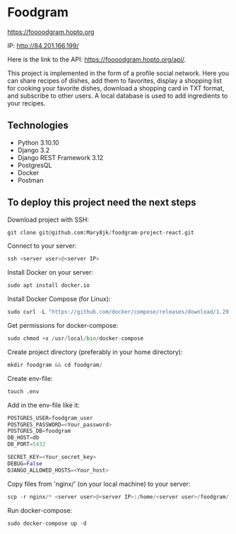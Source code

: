 # Foodgram #

<https://foooodgram.hopto.org>

IP: <http://84.201.166.199/>

Here is the link to the API: <https://foooodgram.hopto.org/api/>.

This project is implemented in the form of a profile social network. Here you can share recipes of dishes, add them to favorites, display a shopping list for cooking your favorite dishes, download a shopping card in TXT format, and subscribe to other users.
A local database is used to add ingredients to your recipes.


## Technologies ##
+ Python 3.10.10
+ Django 3.2
+ Django REST Framework 3.12
+ PostgresQL
+ Docker
+ Postman

## To deploy this project need the next steps ##
Download project with SSH:
```python
git clone git@github.com:Mary8jk/foodgram-project-react.git
```
Connect to your server:
```python
ssh <server user>@<server IP>
```
Install Docker on your server:
```python
sudo apt install docker.io
```
Install Docker Compose (for Linux):
```python
sudo curl -L "https://github.com/docker/compose/releases/download/1.29.2/docker-compose-$(uname -s)-$(uname -m)" -o /usr/local/bin/docker-compose
```
Get permissions for docker-compose:
```python
sudo chmod +x /usr/local/bin/docker-compose
```
Create project directory (preferably in your home directory):
```python
mkdir foodgram && cd foodgram/
```
Create env-file:
```python
touch .env
```
Add in the env-file like it:
```python
POSTGRES_USER=foodgram_user
POSTGRES_PASSWORD=<Your_password>
POSTGRES_DB=foodgram
DB_HOST=db
DB_PORT=5432

SECRET_KEY=<Your_secret_key>
DEBUG=False
DJANGO_ALLOWED_HOSTS=<Your_host>
```
Copy files from 'nginx/' (on your local machine) to your server:
```python
scp -r nginx/* <server user>@<server IP>:/home/<server user>/foodgram/
```
Run docker-compose:
```python
sudo docker-compose up -d
```
